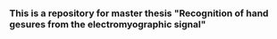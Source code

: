 ### This is a repository for master thesis "Recognition of hand gesures from the electromyographic signal"

